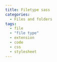 ```yaml
---
title: Filetype sass
categories:
  - Files and folders
tags:
  - file
  - "file type"
  - extension
  - code
  - css
  - stylesheet
---
```

